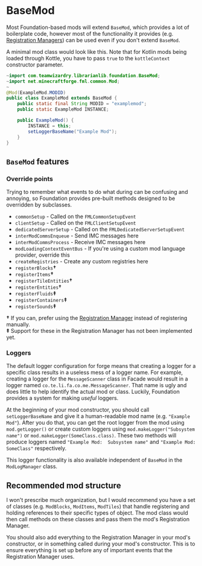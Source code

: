 # BaseMod

Most Foundation-based mods will extend `BaseMod`, which provides a lot of boilerplate code,
however most of the functionality it provides (e.g. [Registration
Managers](./registration_manager/README.md)) can be used even if you don't extend `BaseMod`.

A minimal mod class would look like this. Note that for Kotlin mods being loaded through Kottle,
you have to pass `true` to the `kottleContext` constructor parameter.

```java
~import com.teamwizardry.librarianlib.foundation.BaseMod;
~import net.minecraftforge.fml.common.Mod;
~
@Mod(ExampleMod.MODID)
public class ExampleMod extends BaseMod {
    public static final String MODID = "examplemod";
    public static ExampleMod INSTANCE;

    public ExampleMod() {
        INSTANCE = this;
        setLoggerBaseName("Example Mod");
    }
}
```

## `BaseMod` features

### Override points

Trying to remember what events to do what during can be confusing and annoying, so Foundation 
provides pre-built methods designed to be overridden by subclasses.

- `commonSetup` - Called on the `FMLCommonSetupEvent`
- `clientSetup` - Called on the `FMLClientSetupEvent`
- `dedicatedServerSetup` - Called on the `FMLDedicatedServerSetupEvent`
- `interModCommsEnqueue` - Send IMC messages here
- `interModCommsProcess` - Receive IMC messages here
- `modLoadingContextEventBus` - If you're using a custom mod language provider, override this
- `createRegistries` - Create any custom registries here
- `registerBlocks`**†**
- `registerItems`**†**
- `registerTileEntities`**†**
- `registerEntities`**†**
- `registerFluids`**‡**
- `registerContainers`**‡**
- `registerSounds`**‡**

**†** If you can, prefer using the [Registration Manager](./registration_manager/README.md) instead 
of registering manually.  
**‡** Support for these in the Registration Manager has not been implemented yet.

### Loggers

The default logger configuration for forge means that creating a logger for a specific class results 
in a useless mess of a logger name. For example, creating a logger for the `MessageScanner` class in 
Facade would result in a logger named `co.te.li.fa.co.me.MessageScanner`. That name is ugly and does
little to help identify the actual mod or class. Luckily, Foundation provides a system for making 
*useful* loggers.

At the beginning of your mod constructor, you should call `setLoggerBaseName` and give it a 
human-readable mod name (e.g. `"Example Mod"`). After you do that, you can get the root logger from
the mod using `mod.getLogger()` or create custom loggers using `mod.makeLogger("Subsystem name")` or
`mod.makeLogger(SomeClass.class)`. These two methods will produce loggers named `"Example Mod: 
Subsystem name"` and `"Example Mod: SomeClass"` respectively.

This logger functionality is also available independent of `BaseMod` in the `ModLogManager` class.

## Recommended mod structure

I won't prescribe much organization, but I would recommend you have a set of classes (e.g.
`ModBlocks`, `ModItems`, `ModTiles`) that handle registering and holding references to their 
specific types of object. The mod class would then call methods on these classes and pass them the
mod's Registration Manager.

You should also add everything to the Registration Manager in your mod's constructor, or in
something called during your mod's constructor. This is to ensure everything is set up before any
of important events that the Registration Manager uses.
